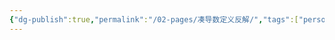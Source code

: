 ```yaml
---
{"dg-publish":true,"permalink":"/02-pages/凑导数定义反解/","tags":["personal/blog","math/高等数学/导数"]}
---
```



